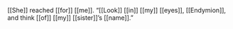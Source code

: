 [[She]] reached [[for]] [[me]]. “[[Look]] [[in]] [[my]] [[eyes]], [[Endymion]], and think [[of]] [[my]] [[sister]]’s [[name]].”